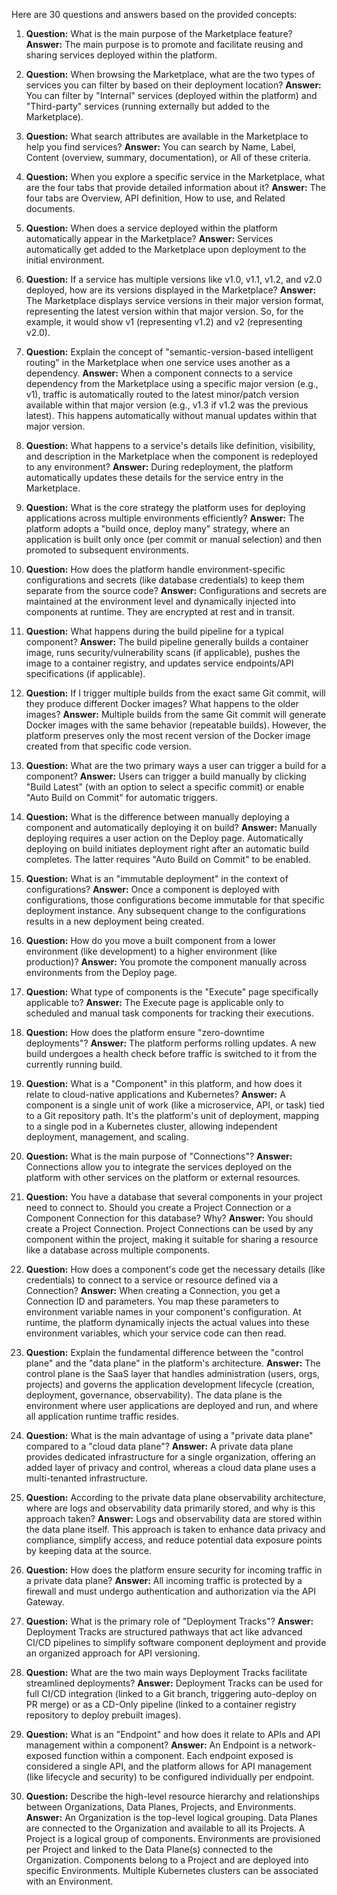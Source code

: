 Here are 30 questions and answers based on the provided concepts:

1.  **Question:** What is the main purpose of the Marketplace feature?
    **Answer:** The main purpose is to promote and facilitate reusing and sharing services deployed within the platform.

2.  **Question:** When browsing the Marketplace, what are the two types of services you can filter by based on their deployment location?
    **Answer:** You can filter by "Internal" services (deployed within the platform) and "Third-party" services (running externally but added to the Marketplace).

3.  **Question:** What search attributes are available in the Marketplace to help you find services?
    **Answer:** You can search by Name, Label, Content (overview, summary, documentation), or All of these criteria.

4.  **Question:** When you explore a specific service in the Marketplace, what are the four tabs that provide detailed information about it?
    **Answer:** The four tabs are Overview, API definition, How to use, and Related documents.

5.  **Question:** When does a service deployed within the platform automatically appear in the Marketplace?
    **Answer:** Services automatically get added to the Marketplace upon deployment to the initial environment.

6.  **Question:** If a service has multiple versions like v1.0, v1.1, v1.2, and v2.0 deployed, how are its versions displayed in the Marketplace?
    **Answer:** The Marketplace displays service versions in their major version format, representing the latest version within that major version. So, for the example, it would show v1 (representing v1.2) and v2 (representing v2.0).

7.  **Question:** Explain the concept of "semantic-version-based intelligent routing" in the Marketplace when one service uses another as a dependency.
    **Answer:** When a component connects to a service dependency from the Marketplace using a specific major version (e.g., v1), traffic is automatically routed to the latest minor/patch version available within that major version (e.g., v1.3 if v1.2 was the previous latest). This happens automatically without manual updates within that major version.

8.  **Question:** What happens to a service's details like definition, visibility, and description in the Marketplace when the component is redeployed to any environment?
    **Answer:** During redeployment, the platform automatically updates these details for the service entry in the Marketplace.

9.  **Question:** What is the core strategy the platform uses for deploying applications across multiple environments efficiently?
    **Answer:** The platform adopts a "build once, deploy many" strategy, where an application is built only once (per commit or manual selection) and then promoted to subsequent environments.

10. **Question:** How does the platform handle environment-specific configurations and secrets (like database credentials) to keep them separate from the source code?
    **Answer:** Configurations and secrets are maintained at the environment level and dynamically injected into components at runtime. They are encrypted at rest and in transit.

11. **Question:** What happens during the build pipeline for a typical component?
    **Answer:** The build pipeline generally builds a container image, runs security/vulnerability scans (if applicable), pushes the image to a container registry, and updates service endpoints/API specifications (if applicable).

12. **Question:** If I trigger multiple builds from the exact same Git commit, will they produce different Docker images? What happens to the older images?
    **Answer:** Multiple builds from the same Git commit will generate Docker images with the same behavior (repeatable builds). However, the platform preserves only the most recent version of the Docker image created from that specific code version.

13. **Question:** What are the two primary ways a user can trigger a build for a component?
    **Answer:** Users can trigger a build manually by clicking "Build Latest" (with an option to select a specific commit) or enable "Auto Build on Commit" for automatic triggers.

14. **Question:** What is the difference between manually deploying a component and automatically deploying it on build?
    **Answer:** Manually deploying requires a user action on the Deploy page. Automatically deploying on build initiates deployment right after an automatic build completes. The latter requires "Auto Build on Commit" to be enabled.

15. **Question:** What is an "immutable deployment" in the context of configurations?
    **Answer:** Once a component is deployed with configurations, those configurations become immutable for that specific deployment instance. Any subsequent change to the configurations results in a new deployment being created.

16. **Question:** How do you move a built component from a lower environment (like development) to a higher environment (like production)?
    **Answer:** You promote the component manually across environments from the Deploy page.

17. **Question:** What type of components is the "Execute" page specifically applicable to?
    **Answer:** The Execute page is applicable only to scheduled and manual task components for tracking their executions.

18. **Question:** How does the platform ensure "zero-downtime deployments"?
    **Answer:** The platform performs rolling updates. A new build undergoes a health check before traffic is switched to it from the currently running build.

19. **Question:** What is a "Component" in this platform, and how does it relate to cloud-native applications and Kubernetes?
    **Answer:** A component is a single unit of work (like a microservice, API, or task) tied to a Git repository path. It's the platform's unit of deployment, mapping to a single pod in a Kubernetes cluster, allowing independent deployment, management, and scaling.

20. **Question:** What is the main purpose of "Connections"?
    **Answer:** Connections allow you to integrate the services deployed on the platform with other services on the platform or external resources.

21. **Question:** You have a database that several components in your project need to connect to. Should you create a Project Connection or a Component Connection for this database? Why?
    **Answer:** You should create a Project Connection. Project Connections can be used by any component within the project, making it suitable for sharing a resource like a database across multiple components.

22. **Question:** How does a component's code get the necessary details (like credentials) to connect to a service or resource defined via a Connection?
    **Answer:** When creating a Connection, you get a Connection ID and parameters. You map these parameters to environment variable names in your component's configuration. At runtime, the platform dynamically injects the actual values into these environment variables, which your service code can then read.

23. **Question:** Explain the fundamental difference between the "control plane" and the "data plane" in the platform's architecture.
    **Answer:** The control plane is the SaaS layer that handles administration (users, orgs, projects) and governs the application development lifecycle (creation, deployment, governance, observability). The data plane is the environment where user applications are deployed and run, and where all application runtime traffic resides.

24. **Question:** What is the main advantage of using a "private data plane" compared to a "cloud data plane"?
    **Answer:** A private data plane provides dedicated infrastructure for a single organization, offering an added layer of privacy and control, whereas a cloud data plane uses a multi-tenanted infrastructure.

25. **Question:** According to the private data plane observability architecture, where are logs and observability data primarily stored, and why is this approach taken?
    **Answer:** Logs and observability data are stored within the data plane itself. This approach is taken to enhance data privacy and compliance, simplify access, and reduce potential data exposure points by keeping data at the source.

26. **Question:** How does the platform ensure security for incoming traffic in a private data plane?
    **Answer:** All incoming traffic is protected by a firewall and must undergo authentication and authorization via the API Gateway.

27. **Question:** What is the primary role of "Deployment Tracks"?
    **Answer:** Deployment Tracks are structured pathways that act like advanced CI/CD pipelines to simplify software component deployment and provide an organized approach for API versioning.

28. **Question:** What are the two main ways Deployment Tracks facilitate streamlined deployments?
    **Answer:** Deployment Tracks can be used for full CI/CD integration (linked to a Git branch, triggering auto-deploy on PR merge) or as a CD-Only pipeline (linked to a container registry repository to deploy prebuilt images).

29. **Question:** What is an "Endpoint" and how does it relate to APIs and API management within a component?
    **Answer:** An Endpoint is a network-exposed function within a component. Each endpoint exposed is considered a single API, and the platform allows for API management (like lifecycle and security) to be configured individually per endpoint.

30. **Question:** Describe the high-level resource hierarchy and relationships between Organizations, Data Planes, Projects, and Environments.
    **Answer:** An Organization is the top-level logical grouping. Data Planes are connected to the Organization and available to all its Projects. A Project is a logical group of components. Environments are provisioned per Project and linked to the Data Plane(s) connected to the Organization. Components belong to a Project and are deployed into specific Environments. Multiple Kubernetes clusters can be associated with an Environment.